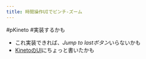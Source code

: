 ```yaml
---
title: 時間操作UIでピンチ-ズーム
---
```


\#pKineto #実装するかも

* これ実装できれば、*Jump to lastボタン*いらないかも
* [KinetoのUI](Kineto%E3%81%AEUI.md)にちょっと書いたかも
